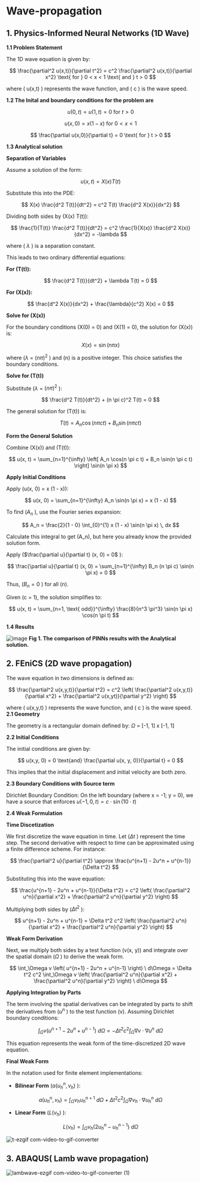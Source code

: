 # Wave-propagation
## 1. Physics-Informed Neural Networks (1D Wave) 
**1.1 Problem Statement**

The 1D wave equation is given by:

$$
\frac{\partial^2 u(x,t)}{\partial t^2} = c^2 \frac{\partial^2 u(x,t)}{\partial x^2} \text{ for } 0 < x < 1 \text{ and }  t > 0
$$

where \( u(x,t) \) represents the wave function, and \( c \) is the wave speed.

**1.2 The Inital and boundary conditions for the problem are**

$$
u(0,t) = u(1,t) = 0 \text{ for } t > 0
$$

$$
u(x,0) = x(1 - x) \text{ for } 0 < x < 1
$$

$$
\frac{\partial u(x,0)}{\partial t} = 0 \text{ for } t > 0
$$

**1.3 Analytical solution**

**Separation of Variables**

Assume a solution of the form:

$$
u(x, t) = X(x) T(t)
$$

Substitute this into the PDE:

$$
X(x) \frac{d^2 T(t)}{dt^2} = c^2 T(t) \frac{d^2 X(x)}{dx^2}
$$

Dividing both sides by \(X(x) T(t)\):

$$
\frac{1}{T(t)} \frac{d^2 T(t)}{dt^2} = c^2 \frac{1}{X(x)} \frac{d^2 X(x)}{dx^2} = -\lambda
$$

where \( $\lambda$ \) is a separation constant.

This leads to two ordinary differential equations:

**For \(T(t)\):**

$$
\frac{d^2 T(t)}{dt^2} + \lambda T(t) = 0
$$

**For \(X(x)\):**

$$
\frac{d^2 X(x)}{dx^2} + \frac{\lambda}{c^2} X(x) = 0
$$

**Solve for \(X(x)\)**

For the boundary conditions \(X(0) = 0\) and \(X(1) = 0\), the solution for \(X(x)\) is:

$$
X(x) = \sin(n \pi x)
$$

where \($\lambda$ = $(n \pi)^2$ \) and \(n\) is a positive integer. This choice satisfies the boundary conditions.

**Solve for \(T(t)\)**

Substitute  \($\lambda$ = $(n \pi)^2$ \):

$$
\frac{d^2 T(t)}{dt^2} + (n \pi c)^2 T(t) = 0
$$

The general solution for \(T(t)\) is:

$$
T(t) = A_n \cos(n \pi c t) + B_n \sin(n \pi c t)
$$

**Form the General Solution**

Combine \(X(x)\) and \(T(t)\):

$$
u(x, t) = \sum_{n=1}^{\infty} \left[ A_n \cos(n \pi c t) + B_n \sin(n \pi c t) \right] \sin(n \pi x)
$$

**Apply Initial Conditions**

Apply \(u(x, 0) = x (1 - x)\):

$$
u(x, 0) = \sum_{n=1}^{\infty} A_n \sin(n \pi x) = x (1 - x)
$$

To find \($A_n$ \), use the Fourier series expansion:

$$
A_n = \frac{2}{1 - 0} \int_{0}^{1} x (1 - x) \sin(n \pi x) \, dx
$$

Calculate this integral to get \(A_n\), but here you already know the provided solution form.

Apply \($\frac{\partial u}{\partial t} (x, 0) = 0$ \):

$$
\frac{\partial u}{\partial t} (x, 0) = \sum_{n=1}^{\infty} B_n (n \pi c) \sin(n \pi x) = 0
$$

Thus, \($B_n = 0$ \) for all \(n\).

Given \(c = 1\), the solution simplifies to:

$$
u(x, t) = \sum_{n=1, \text{ odd}}^{\infty} \frac{8}{n^3 \pi^3} \sin(n \pi x) \cos(n \pi t)
$$

**1.4 Results**

![image](https://github.com/user-attachments/assets/0594fc5a-c8fd-437f-be24-ff0cd02d05d0)
**Fig 1. The comparison of PINNs results with the Analytical solution.**

## 2. FEniCS (2D wave propagation) 

The wave equation in two dimensions is defined as:

$$
\frac{\partial^2 u(x,y,t)}{\partial t^2} = c^2 \left( \frac{\partial^2 u(x,y,t)}{\partial x^2} + \frac{\partial^2 u(x,yt)}{\partial y^2} \right)
$$

where \( u(x,y,t) \) represents the wave function, and \( c \) is the wave speed.
**2.1 Geometry**

The geometry is a rectangular domain defined by:
$\Omega$ = [-1, 1] x [-1, 1]

**2.2 Initial Conditions**

The initial conditions are given by:

$$
u(x,y, 0) = 0 \text{and} \frac{\partial u(x, y, 0)}{\partial t} = 0
$$

This implies that the initial displacement and initial velocity are both zero.

**2.3 Boundary Conditions with Source term**

Dirichlet Boundary Condition: On the left boundary (where x = -1; y = 0), we have a source that enforces $u(-1, 0, t) = c \cdot \sin(10 \cdot t)$

**2.4 Weak Formulation**

**Time Discetization**

We first discretize the wave equation in time. Let \($\Delta t$ \) represent the time step. The second derivative with respect to time can be approximated using a finite difference scheme. For instance:

$$
\frac{\partial^2 u}{\partial t^2} \approx \frac{u^{n+1} - 2u^n + u^{n-1}}{\Delta t^2}
$$

Substituting this into the wave equation:

$$
\frac{u^{n+1} - 2u^n + u^{n-1}}{\Delta t^2} = c^2 \left( \frac{\partial^2 u^n}{\partial x^2} + \frac{\partial^2 u^n}{\partial y^2} \right)
$$

Multiplying both sides by \($\Delta t^2$ \):

$$
u^{n+1} - 2u^n + u^{n-1} = \Delta t^2 c^2 \left( \frac{\partial^2 u^n}{\partial x^2} + \frac{\partial^2 u^n}{\partial y^2} \right)
$$

**Weak Form Derivation**

Next, we multiply both sides by a test function \(v(x, y)\) and integrate over the spatial domain \($\Omega$ \) to derive the weak form.

$$
\int_\Omega v \left( u^{n+1} - 2u^n + u^{n-1} \right) \ d\Omega = \Delta t^2 c^2 \int_\Omega v \left( \frac{\partial^2 u^n}{\partial x^2} + \frac{\partial^2 u^n}{\partial y^2} \right) \ d\Omega
$$

**Applying Integration by Parts**

The term involving the spatial derivatives can be integrated by parts to shift the derivatives from \($u^n$ \) to the test function \(v\). Assuming Dirichlet boundary conditions:

$$
\int_\Omega v \left( u^{n+1} - 2u^n + u^{n-1} \right) \ d\Omega = -\Delta t^2 c^2 \int_\Omega \nabla v \cdot \nabla u^n \ d\Omega
$$

This equation represents the weak form of the time-discretized 2D wave equation.

**Final Weak Form**

In the notation used for finite element implementations:

- **Bilinear Form** \($a(u_h^n, v_h)$ \):

$$
a(u_h^n, v_h) = \int_\Omega v_h u_h^{n+1} \ d\Omega + \Delta t^2 c^2 \int_\Omega \nabla v_h \cdot \nabla u_h^n \ d\Omega
$$

- **Linear Form** \($L(v_h)$ \):

$$
L(v_h) = \int_\Omega v_h \left( 2u_h^n - u_h^{n-1} \right) \ d\Omega
$$



![t-ezgif com-video-to-gif-converter](https://github.com/user-attachments/assets/fe962ebc-ea4a-44d2-a70f-c44e7998822a)

## 3. ABAQUS( Lamb wave propagation)

![lambwave-ezgif com-video-to-gif-converter (1)](https://github.com/user-attachments/assets/81e506a4-58e4-4358-878f-6bd4135b3695)


